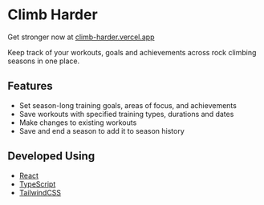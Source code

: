 # Climb Harder

Get stronger now at [climb-harder.vercel.app](https://climb-harder.vercel.app/)

Keep track of your workouts, goals and achievements across rock climbing seasons in one place.

## Features
- Set season-long training goals, areas of focus, and achievements
- Save workouts with specified training types, durations and dates
- Make changes to existing workouts
- Save and end a season to add it to season history

## Developed Using
- [React](https://react.dev/)
- [TypeScript](https://www.typescriptlang.org/)
- [TailwindCSS](https://tailwindcss.com/)
